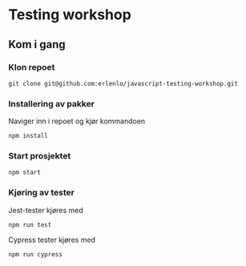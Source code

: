 # Testing workshop

## Kom i gang

### Klon repoet

```
git clone git@github.com:erlenlo/javascript-testing-workshop.git
```

### Installering av pakker

Naviger inn i repoet og kjør kommandoen

```
npm install
```

### Start prosjektet

```
npm start
```

### Kjøring av tester

Jest-tester kjøres med

```
npm run test
```

Cypress tester kjøres med

```
npm run cypress
```
